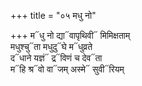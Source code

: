 +++
title = "०५ मधु नो"

+++
म᳓धु नो द्या᳓वापृथिवी᳓ मिमिक्षताम्  
मधुश्चु᳓ता मधुदु᳓घे म᳓धुव्रते  
द᳓धाने यज्ञं᳓ द्र᳓विणं च देव᳓ता  
म᳓हि श्र᳓वो वा᳓जम् अस्मे᳓ सुवी᳓रियम्